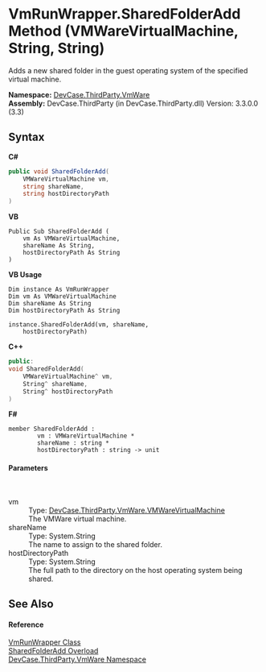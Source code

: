 # VmRunWrapper.SharedFolderAdd Method (VMWareVirtualMachine, String, String)
 

Adds a new shared folder in the guest operating system of the specified virtual machine.

**Namespace:**&nbsp;<a href="N_DevCase_ThirdParty_VmWare">DevCase.ThirdParty.VmWare</a><br />**Assembly:**&nbsp;DevCase.ThirdParty (in DevCase.ThirdParty.dll) Version: 3.3.0.0 (3.3)

## Syntax

**C#**<br />
``` C#
public void SharedFolderAdd(
	VMWareVirtualMachine vm,
	string shareName,
	string hostDirectoryPath
)
```

**VB**<br />
``` VB
Public Sub SharedFolderAdd ( 
	vm As VMWareVirtualMachine,
	shareName As String,
	hostDirectoryPath As String
)
```

**VB Usage**<br />
``` VB Usage
Dim instance As VmRunWrapper
Dim vm As VMWareVirtualMachine
Dim shareName As String
Dim hostDirectoryPath As String

instance.SharedFolderAdd(vm, shareName, 
	hostDirectoryPath)
```

**C++**<br />
``` C++
public:
void SharedFolderAdd(
	VMWareVirtualMachine^ vm, 
	String^ shareName, 
	String^ hostDirectoryPath
)
```

**F#**<br />
``` F#
member SharedFolderAdd : 
        vm : VMWareVirtualMachine * 
        shareName : string * 
        hostDirectoryPath : string -> unit 

```


#### Parameters
&nbsp;<dl><dt>vm</dt><dd>Type: <a href="T_DevCase_ThirdParty_VmWare_VMWareVirtualMachine">DevCase.ThirdParty.VmWare.VMWareVirtualMachine</a><br />The VMWare virtual machine.</dd><dt>shareName</dt><dd>Type: System.String<br />The name to assign to the shared folder.</dd><dt>hostDirectoryPath</dt><dd>Type: System.String<br />The full path to the directory on the host operating system being shared.</dd></dl>

## See Also


#### Reference
<a href="T_DevCase_ThirdParty_VmWare_VmRunWrapper">VmRunWrapper Class</a><br /><a href="Overload_DevCase_ThirdParty_VmWare_VmRunWrapper_SharedFolderAdd">SharedFolderAdd Overload</a><br /><a href="N_DevCase_ThirdParty_VmWare">DevCase.ThirdParty.VmWare Namespace</a><br />